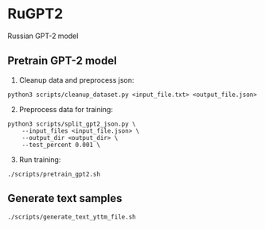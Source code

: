# RuGPT2
Russian GPT-2 model

## Pretrain GPT-2 model

1. Cleanup data and preprocess json:
```
python3 scripts/cleanup_dataset.py <input_file.txt> <output_file.json>
```
2. Preprocess data for training:
```
python3 scripts/split_gpt2_json.py \
    --input_files <input_file.json> \
    --output_dir <output_dir> \
    --test_percent 0.001 \
```
3. Run training:
```
./scripts/pretrain_gpt2.sh
```

## Generate text samples
```
./scripts/generate_text_yttm_file.sh
```
